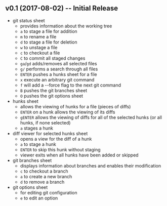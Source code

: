 ## v0.1 (2017-08-02) -- Initial Release
- git status sheet
    - provides information about the working tree
    - `a` to stage a file for addition
    - `m` to rename a file
    - `d` to stage a file for deletion
    - `w` to unstage a file
    - `c` to checkout a file
    - `C` to commit all staged changes
    - `ga`/`gd` adds/removes all selected files
    - `g/` performs a search through all files
    - `ENTER` pushes a hunks sheet for a file
    - `x` execute an arbitrary git command
    - `f` will add a --force flag to the next git command
    - `B` pushes the git branches sheet
    - `O` pushes the git options sheet
- hunks sheet
    - allows the viewing of hunks for a file (pieces of diffs)
    - `ENTER` on a hunk allows the viewing of its diffs
    - `gENTER` allows the viewing of diffs for all of the selected hunks (or all hunks, if none selected)
    - `a` stages a hunk
- diff viewer for selected hunks sheet
    - opens a view for the diff of a hunk
    - `a` to stage a hunk
    - `ENTER` to skip this hunk without staging
    - viewer exits when all hunks have been added or skipped
- git branches sheet
    - displays information about branches and enables their modification
    - `c` to checkout a branch
    - `a` to create a new branch
    - `d` to remove a branch
- git options sheet
    - for editing git configuration
    - `e` to edit an option
